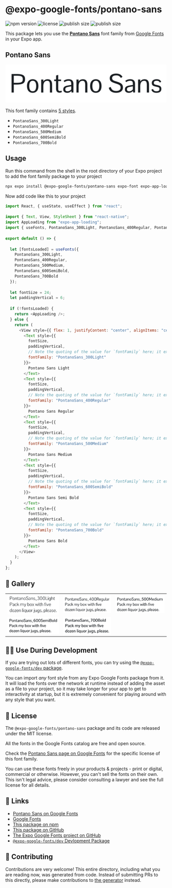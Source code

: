 # @expo-google-fonts/pontano-sans

![npm version](https://flat.badgen.net/npm/v/@expo-google-fonts/pontano-sans)
![license](https://flat.badgen.net/github/license/expo/google-fonts)
![publish size](https://flat.badgen.net/packagephobia/install/@expo-google-fonts/pontano-sans)
![publish size](https://flat.badgen.net/packagephobia/publish/@expo-google-fonts/pontano-sans)

This package lets you use the [**Pontano Sans**](https://fonts.google.com/specimen/Pontano+Sans) font family from [Google Fonts](https://fonts.google.com/) in your Expo app.

## Pontano Sans

![Pontano Sans](./font-family.png)

This font family contains [5 styles](#-gallery).

- `PontanoSans_300Light`
- `PontanoSans_400Regular`
- `PontanoSans_500Medium`
- `PontanoSans_600SemiBold`
- `PontanoSans_700Bold`

## Usage

Run this command from the shell in the root directory of your Expo project to add the font family package to your project

```sh
npx expo install @expo-google-fonts/pontano-sans expo-font expo-app-loading
```

Now add code like this to your project

```js
import React, { useState, useEffect } from "react";

import { Text, View, StyleSheet } from "react-native";
import AppLoading from "expo-app-loading";
import { useFonts, PontanoSans_300Light, PontanoSans_400Regular, PontanoSans_500Medium, PontanoSans_600SemiBold, PontanoSans_700Bold } from '@expo-google-fonts/pontano-sans';

export default () => {

  let [fontsLoaded] = useFonts({
    PontanoSans_300Light, 
    PontanoSans_400Regular, 
    PontanoSans_500Medium, 
    PontanoSans_600SemiBold, 
    PontanoSans_700Bold
  });

  let fontSize = 24;
  let paddingVertical = 6;

  if (!fontsLoaded) {
    return <AppLoading />;
  } else {
    return (
      <View style={{ flex: 1, justifyContent: "center", alignItems: "center" }}>
        <Text style={{
          fontSize,
          paddingVertical,
          // Note the quoting of the value for `fontFamily` here; it expects a string!
          fontFamily: "PontanoSans_300Light"
        }}>
          Pontano Sans Light
        </Text>
        <Text style={{
          fontSize,
          paddingVertical,
          // Note the quoting of the value for `fontFamily` here; it expects a string!
          fontFamily: "PontanoSans_400Regular"
        }}>
          Pontano Sans Regular
        </Text>
        <Text style={{
          fontSize,
          paddingVertical,
          // Note the quoting of the value for `fontFamily` here; it expects a string!
          fontFamily: "PontanoSans_500Medium"
        }}>
          Pontano Sans Medium
        </Text>
        <Text style={{
          fontSize,
          paddingVertical,
          // Note the quoting of the value for `fontFamily` here; it expects a string!
          fontFamily: "PontanoSans_600SemiBold"
        }}>
          Pontano Sans Semi Bold
        </Text>
        <Text style={{
          fontSize,
          paddingVertical,
          // Note the quoting of the value for `fontFamily` here; it expects a string!
          fontFamily: "PontanoSans_700Bold"
        }}>
          Pontano Sans Bold
        </Text>
      </View>
    );
  }
};
```

## 🔡 Gallery


||||
|-|-|-|
|![PontanoSans_300Light](./PontanoSans_300Light.ttf.png)|![PontanoSans_400Regular](./PontanoSans_400Regular.ttf.png)|![PontanoSans_500Medium](./PontanoSans_500Medium.ttf.png)||
|![PontanoSans_600SemiBold](./PontanoSans_600SemiBold.ttf.png)|![PontanoSans_700Bold](./PontanoSans_700Bold.ttf.png)|||


## 👩‍💻 Use During Development

If you are trying out lots of different fonts, you can try using the [`@expo-google-fonts/dev` package](https://github.com/expo/google-fonts/tree/master/font-packages/dev#readme).

You can import _any_ font style from any Expo Google Fonts package from it. It will load the fonts over the network at runtime instead of adding the asset as a file to your project, so it may take longer for your app to get to interactivity at startup, but it is extremely convenient for playing around with any style that you want.


## 📖 License

The `@expo-google-fonts/pontano-sans` package and its code are released under the MIT license.

All the fonts in the Google Fonts catalog are free and open source.

Check the [Pontano Sans page on Google Fonts](https://fonts.google.com/specimen/Pontano+Sans) for the specific license of this font family.

You can use these fonts freely in your products & projects - print or digital, commercial or otherwise. However, you can't sell the fonts on their own. This isn't legal advice, please consider consulting a lawyer and see the full license for all details.

## 🔗 Links

- [Pontano Sans on Google Fonts](https://fonts.google.com/specimen/Pontano+Sans)
- [Google Fonts](https://fonts.google.com/)
- [This package on npm](https://www.npmjs.com/package/@expo-google-fonts/pontano-sans)
- [This package on GitHub](https://github.com/expo/google-fonts/tree/master/font-packages/pontano-sans)
- [The Expo Google Fonts project on GitHub](https://github.com/expo/google-fonts)
- [`@expo-google-fonts/dev` Devlopment Package](https://github.com/expo/google-fonts/tree/master/font-packages/dev)

## 🤝 Contributing

Contributions are very welcome! This entire directory, including what you are reading now, was generated from code. Instead of submitting PRs to this directly, please make contributions to [the generator](https://github.com/expo/google-fonts/tree/master/packages/generator) instead.
